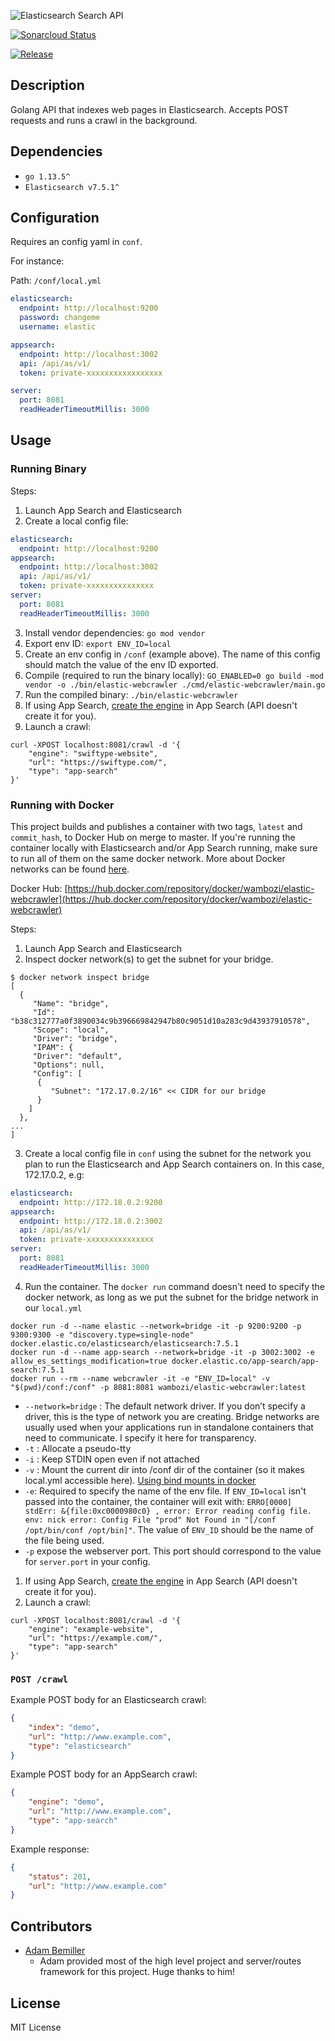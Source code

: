 ![Elasticsearch Search API](docs/img/elastic-webcrawler.png)

[![Sonarcloud Status](https://sonarcloud.io/api/project_badges/measure?project=wambozi_elastic-webcrawler&metric=coverage)](https://sonarcloud.io/dashboard?id=wambozi_elastic-webcrawler)

[![Release](https://github.com/wambozi/elastic-webcrawler/workflows/Release/badge.svg)](https://github.com/wambozi/elastic-webcrawler/)


## Description

Golang API that indexes web pages in Elasticsearch. Accepts POST requests and runs a crawl in the background.

## Dependencies

- `go 1.13.5^`
- `Elasticsearch v7.5.1^`

## Configuration

Requires an config yaml in `conf`.

For instance:

Path: `/conf/local.yml`

```YAML
elasticsearch:
  endpoint: http://localhost:9200
  password: changeme
  username: elastic

appsearch:
  endpoint: http://localhost:3002
  api: /api/as/v1/
  token: private-xxxxxxxxxxxxxxxxx

server:
  port: 8081
  readHeaderTimeoutMillis: 3000
```

## Usage

### Running Binary

Steps:

1. Launch App Search and Elasticsearch
2. Create a local config file:

```yaml
elasticsearch:
  endpoint: http://localhost:9200
appsearch:
  endpoint: http://localhost:3002
  api: /api/as/v1/
  token: private-xxxxxxxxxxxxxxx
server:
  port: 8081
  readHeaderTimeoutMillis: 3000
```

3. Install vendor dependencies: `go mod vendor`
4. Export env ID: `export ENV_ID=local`
5. Create an env config in `/conf` (example above). The name of this config should match the value of the env ID exported.
6. Compile (required to run the binary locally): `GO_ENABLED=0 go build -mod vendor -o ./bin/elastic-webcrawler ./cmd/elastic-webcrawler/main.go`
7. Run the compiled binary: `./bin/elastic-webcrawler`
8. If using App Search, [create the engine](https://swiftype.com/documentation/app-search/getting-started#engine) in App Search (API doesn't create it for you).
9. Launch a crawl:

```shell
curl -XPOST localhost:8081/crawl -d '{
    "engine": "swiftype-website",
    "url": "https://swiftype.com/",
    "type": "app-search"
}'
```

### Running with Docker

This project builds and publishes a container with two tags, `latest` and `commit_hash`, to Docker Hub on merge to master. If you're running the container locally with Elasticsearch and/or App Search running, make sure to run all of them on the same docker network. More about Docker networks can be found [here](https://docs.docker.com/network/).

Docker Hub: [https://hub.docker.com/repository/docker/wambozi/elastic-webcrawler](https://hub.docker.com/repository/docker/wambozi/elastic-webcrawler)

Steps:

1. Launch App Search and Elasticsearch
2. Inspect docker network(s) to get the subnet for your bridge.

```shell
$ docker network inspect bridge
[
  {
     "Name": "bridge",
     "Id": "b38c312777a0f3890034c9b396669842947b80c9051d10a283c9d43937910578",
     "Scope": "local",
     "Driver": "bridge",
     "IPAM": {
     "Driver": "default",
     "Options": null,
     "Config": [
      {
         "Subnet": "172.17.0.2/16" << CIDR for our bridge
      }
    ]
  },
...
]
```

3. Create a local config file in `conf` using the subnet for the network you plan to run the Elasticsearch and App Search containers on. In this case, 172.17.0.2, e.g: 

```yaml
elasticsearch:
  endpoint: http://172.18.0.2:9200
appsearch:
  endpoint: http://172.18.0.2:3002
  api: /api/as/v1/
  token: private-xxxxxxxxxxxxxxx
server:
  port: 8081
  readHeaderTimeoutMillis: 3000
```

4. Run the container. The `docker run` command doesn't need to specify the docker network, as long as we put the subnet for the bridge network in our `local.yml`

```shell
docker run -d --name elastic --network=bridge -it -p 9200:9200 -p 9300:9300 -e "discovery.type=single-node" docker.elastic.co/elasticsearch/elasticsearch:7.5.1
docker run -d --name app-search --network=bridge -it -p 3002:3002 -e allow_es_settings_modification=true docker.elastic.co/app-search/app-search:7.5.1
docker run --rm --name webcrawler -it -e "ENV_ID=local" -v "$(pwd)/conf:/conf" -p 8081:8081 wambozi/elastic-webcrawler:latest
```

- `--network=bridge` : The default network driver. If you don’t specify a driver, this is the type of network you are creating. Bridge networks are usually used when your applications run in standalone containers that need to communicate. I specify it here for transparency.
- `-t` : Allocate a pseudo-tty
- `-i` : Keep STDIN open even if not attached
- `-v` : Mount the current dir into /conf dir of the container (so it makes local.yml accessible here). [Using bind mounts in docker](https://docs.docker.com/storage/bind-mounts/)
- `-e`: Required to specify the name of the env file. If `ENV_ID=local` isn't passed into the container, the container will exit with: `ERRO[0000] stdErr: &{file:0xc0000980c0} , error: Error reading config file. env: nick error: Config File "prod" Not Found in "[/conf /opt/bin/conf /opt/bin]"`. The value of `ENV_ID` should be the name of the file being used.
- `-p` expose the webserver port. This port should correspond to the value for `server.port` in your config.

1. If using App Search, [create the engine](https://swiftype.com/documentation/app-search/getting-started#engine) in App Search (API doesn't create it for you).
2. Launch a crawl:

```shell
curl -XPOST localhost:8081/crawl -d '{
    "engine": "example-website",
    "url": "https://example.com/",
    "type": "app-search"
}'
```

### `POST /crawl`

Example POST body for an Elasticsearch crawl:

```JSON
{
    "index": "demo",
    "url": "http://www.example.com",
    "type": "elasticsearch"
}
```

Example POST body for an AppSearch crawl:

```JSON
{
    "engine": "demo",
    "url": "http://www.example.com",
    "type": "app-search"
}
```

Example response:

```JSON
{
    "status": 201,
    "url": "http://www.example.com"
}
```

## Contributors

- [Adam Bemiller](https://github.com/adambemiller)
  - Adam provided most of the high level project and server/routes framework for this project. Huge thanks to him!

## License

MIT License

